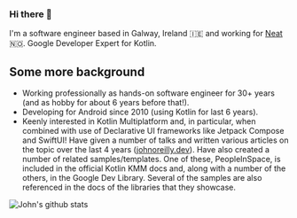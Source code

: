 ### Hi there 👋

I'm a software engineer based in Galway, Ireland 🇮🇪 and working for [Neat](https://twitter.com/neatmeetings) 🇳🇴. Google Developer Expert for Kotlin.

## Some more background
- Working professionally as hands-on software engineer for 30+ years (and as hobby for about 6 years before that!).  
- Developing for Android since 2010 (using Kotlin for last 6 years).
- Keenly interested in Kotlin Multiplatform and, in particular, when combined with use of Declarative UI frameworks like Jetpack Compose and SwiftUI! Have given a number of talks and written various articles on the topic over the last 4 years ([johnoreilly.dev](http://johnoreilly.dev)). Have also created a number of related samples/templates. One of these, PeopleInSpace, is included in the official Kotlin KMM docs and, along with a number of the others, in the Google Dev Library. Several of the samples are also referenced in the docs of the libraries that they showcase.



![John's github stats](https://github-readme-stats.vercel.app/api?username=joreilly&theme=dracula&show_icons=true&count_private=true)


